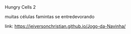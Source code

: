Hungry Cells 2

muitas células famintas se entredevorando 

link: https://jeiversonchristian.github.io/Jogo-da-Navinha/